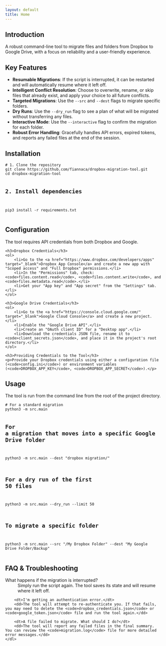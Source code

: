 ```yaml
---
layout: default
title: Home
---
```


<section id="introduction">
    <h2>Introduction</h2>
    <p>A robust command-line tool to migrate files and folders from Dropbox to Google Drive, with a focus on reliability and a user-friendly experience.</p>
</section>

<section id="features">
    <h2>Key Features</h2>
    <ul>
        <li><strong>Resumable Migrations</strong>: If the script is interrupted, it can be restarted and will automatically resume where it left off.</li>
        <li><strong>Intelligent Conflict Resolution</strong>: Choose to overwrite, rename, or skip files that already exist, and apply your choice to all future conflicts.</li>
        <li><strong>Targeted Migrations</strong>: Use the <code>--src</code> and <code>--dest</code> flags to migrate specific folders.</li>
        <li><strong>Dry Runs</strong>: Use the <code>--dry_run</code> flag to see a plan of what will be migrated without transferring any files.</li>
        <li><strong>Interactive Mode</strong>: Use the <code>--interactive</code> flag to confirm the migration for each folder.</li>
        <li><strong>Robust Error Handling</strong>: Gracefully handles API errors, expired tokens, and reports any failed files at the end of the session.</li>
    </ul>
</section>

<section id="installation">
    <h2>Installation</h2>
    <pre><code># 1. Clone the repository
git clone https://github.com/fiannaca/dropbox-migration-tool.git
cd dropbox-migration-tool

# 2. Install dependencies

pip3 install -r requirements.txt</code></pre>

</section>

<section id="configuration">
    <h2>Configuration</h2>
    <p>The tool requires API credentials from both Dropbox and Google.</p>
    
    <h3>Dropbox Credentials</h3>
    <ol>
        <li>Go to the <a href="https://www.dropbox.com/developers/apps" target="_blank">Dropbox App Console</a> and create a new app with "Scoped access" and "Full Dropbox" permissions.</li>
        <li>In the "Permissions" tab, check: <code>files.content.read</code>, <code>files.content.write</code>, and <code>files.metadata.read</code>.</li>
        <li>Get your "App key" and "App secret" from the "Settings" tab.</li>
    </ol>

    <h3>Google Drive Credentials</h3>
    <ol>
        <li>Go to the <a href="https://console.cloud.google.com/" target="_blank">Google Cloud Console</a> and create a new project.</li>
        <li>Enable the "Google Drive API".</li>
        <li>Create an "OAuth client ID" for a "Desktop app".</li>
        <li>Download the credentials JSON file, rename it to <code>client_secrets.json</code>, and place it in the project's root directory.</li>
    </ol>

    <h3>Providing Credentials to the Tool</h3>
    <p>Provide your Dropbox credentials using either a configuration file (<code>config.ini</code>) or environment variables (<code>DROPBOX_APP_KEY</code>, <code>DROPBOX_APP_SECRET</code>).</p>

</section>

<section id="usage">
    <h2>Usage</h2>
    <p>The tool is run from the command line from the root of the project directory.</p>
    <pre><code># For a standard migration
python3 -m src.main

# For a migration that moves into a specific Google Drive folder

python3 -m src.main --dest "dropbox migration/"

# For a dry run of the first 50 files

python3 -m src.main --dry_run --limit 50

# To migrate a specific folder

python3 -m src.main --src "/My Dropbox Folder" --dest "My Google Drive Folder/Backup"</code></pre>

</section>

<section id="faq">
    <h2>FAQ & Troubleshooting</h2>
    <dl>
        <dt>What happens if the migration is interrupted?</dt>
        <dd>Simply run the script again. The tool saves its state and will resume where it left off.</dd>

        <dt>I'm getting an authentication error.</dt>
        <dd>The tool will attempt to re-authenticate you. If that fails, you may need to delete the <code>dropbox_credentials.json</code> or <code>google_token.json</code> file and run the tool again.</dd>

        <dt>A file failed to migrate. What should I do?</dt>
        <dd>The tool will report any failed files in the final summary. You can review the <code>migration.log</code> file for more detailed error messages.</dd>
    </dl>

</section>
